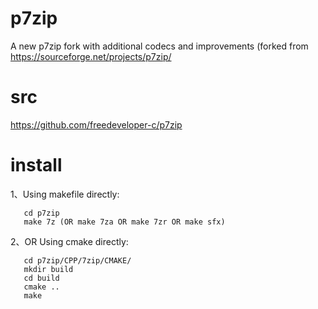 # p7zip
A new p7zip fork with additional codecs and improvements (forked from https://sourceforge.net/projects/p7zip/

# src
https://github.com/freedeveloper-c/p7zip

# install
1、Using makefile directly:
```
   cd p7zip
   make 7z (OR make 7za OR make 7zr OR make sfx)
```
2、OR Using cmake directly:
```
   cd p7zip/CPP/7zip/CMAKE/
   mkdir build
   cd build
   cmake ..
   make 
```
